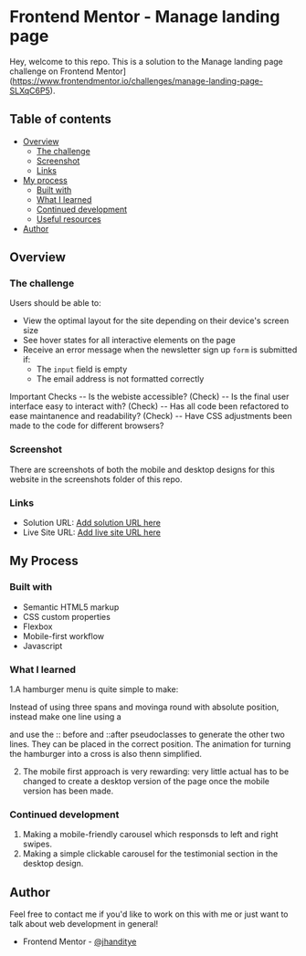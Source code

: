 # Frontend Mentor - Manage landing page 

Hey, welcome to this repo. This is a solution to the Manage landing page challenge on Frontend Mentor](https://www.frontendmentor.io/challenges/manage-landing-page-SLXqC6P5).

## Table of contents

- [Overview](#overview)
  - [The challenge](#the-challenge)
  - [Screenshot](#screenshot)
  - [Links](#links)
- [My process](#my-process)
  - [Built with](#built-with)
  - [What I learned](#what-i-learned)
  - [Continued development](#continued-development)
  - [Useful resources](#useful-resources)
- [Author](#author)

## Overview

### The challenge

Users should be able to:

- View the optimal layout for the site depending on their device's screen size
- See hover states for all interactive elements on the page
- Receive an error message when the newsletter sign up `form` is submitted if:
  - The `input` field is empty
  - The email address is not formatted correctly

Important Checks 
-- Is the webiste accessible? (Check)
-- Is the final user interface easy to interact with? (Check)
-- Has all code been refactored to ease maintanence and readability? (Check)
-- Have CSS adjustments been made to the code for different browsers?


### Screenshot
There are screenshots of both the mobile and desktop designs for this website in the screenshots folder of this repo.

### Links

- Solution URL: [Add solution URL here](https://your-solution-url.com)
- Live Site URL: [Add live site URL here](https://your-live-site-url.com)


##  My Process

### Built with

- Semantic HTML5 markup
- CSS custom properties
- Flexbox
- Mobile-first workflow
- Javascript

### What I learned

1.A hamburger menu is quite simple to make:

Instead of using three spans and movinga round with absolute position, instead make one line using a <div></div> and use the :: before and ::after pseudoclasses to generate the other two lines. They can be placed in the correct position. The animation for turning the hamburger into a cross is also thenn simplified.

2. The mobile first approach is very rewarding: very little actual has to be changed to create a desktop version of the page once the mobile version has been made. 

### Continued development

1. Making a mobile-friendly carousel which responsds to left and right swipes.
2. Making a simple clickable carousel for the testimonial section in the desktop design.


## Author
Feel free to contact me if you'd like to work on this with me or just want to talk about web development in general!
- Frontend Mentor - [@jhanditye](https://www.frontendmentor.io/profile/yourusername)



